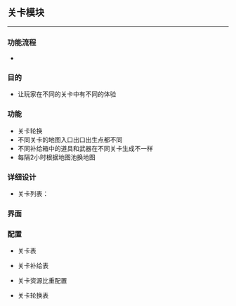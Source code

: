 ## 关卡模块

---

### 功能流程

- 

### 目的
- 让玩家在不同的关卡中有不同的体验

### 功能

- 关卡轮换
- 不同关卡的地图入口出口出生点都不同
- 不同补给箱中的道具和武器在不同关卡生成不一样
- 每隔2小时根据地图池换地图


### 详细设计
- 关卡列表：

### 界面




### 配置
- 关卡表

- 关卡补给表
- 关卡资源比重配置

- 关卡轮换表